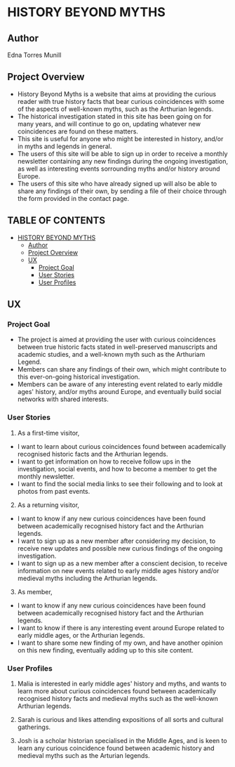 # HISTORY BEYOND MYTHS

## Author
Edna Torres Munill

## Project Overview
- History Beyond Myths is a website that aims at providing the curious reader with true history facts that bear curious coincidences with some of the aspects of well-known myths, such as the Arthurian legends.
- The historical investigation stated in this site has been going on for many years, and will continue to go on, updating whatever new coincidences are found on these matters.
- This site is useful for anyone who might be interested in history, and/or in myths and legends in general.
- The users of this site will be able to sign up in order to receive a monthly newsletter containing any new findings during the ongoing investigation, as well as interesting events sorrounding myths and/or history around Europe.
- The users of this site who have already signed up will also be able to share any findings of their own, by sending a file of their choice through the form provided in the contact page.

## TABLE OF CONTENTS
- [HISTORY BEYOND MYTHS](#history-beyond-myths)
    * [Author](#Author)
    * [Project Overview](#project-overview)
    * [UX](#UX)
        + [Project Goal](#project-goal)
        + [User Stories](#user-stories)
        + [User Profiles](#user-profiles)

## UX

### Project Goal
* The project is aimed at providing the user with curious coincidences between true historic facts stated in well-preserved manuscripts and academic studies, and a well-known myth such as the Arthuriam Legend.
* Members can share any findings of their own, which might contribute to this ever-on-going historical investigation.
* Members can be aware of any interesting event related to early middle ages' history, and/or myths around Europe, and eventually build social networks with shared interests.

### User Stories
1. As a first-time visitor,
* I want to learn about curious coincidences found between academically recognised historic facts and the Arthurian legends.
* I want to get information on how to receive follow ups in the investigation, social events, and how to become a member to get the monthly newsletter.
* I want to find the social media links to see their following and to look at photos from past events.

2. As a returning visitor,
* I want to know if any new curious coincidences have been found between academically recognised history fact and the Arthurian legends.
* I want to sign up as a new member after considering my decision, to receive new updates and possible new curious findings of the ongoing investigation.
* I want to sign up as a new member after a conscient decision, to receive information on new events related to early middle ages history and/or medieval myths including the Arthurian legends.

3. As member,
* I want to know if any new curious coincidences have been found between academically recognised history fact and the Arthurian legends.
* I want to know if there is any interesting event around Europe related to early middle ages, or the Arthurian legends.
* I want to share some new finding of my own, and have another opinion on this new finding, eventually adding up to this site content.



### User Profiles

1. Malia is interested in early middle ages' history and myths, and wants to learn more about curious coincidences found between academically recognised history facts and medieval myths such as the well-known Arthurian legends.

2. Sarah is curious and likes attending expositions of all sorts and cultural gatherings. 

3. Josh is a scholar historian specialised in the Middle Ages, and is keen to learn any curious coincidence found between academic history and medieval myths such as the Arturian legends.
